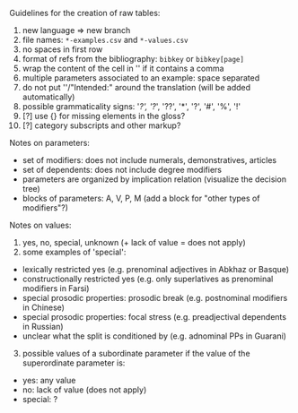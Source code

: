Guidelines for the creation of raw tables:
1. new language => new branch
2. file names: `*-examples.csv` and `*-values.csv`
3. no spaces in first row
4. format of refs from the bibliography: `bibkey` or `bibkey[page]`
5. wrap the content of the cell in '' if it contains a comma
6. multiple parameters associated to an example: space separated
7. do not put ''/"Intended:" around the translation (will be added automatically)
8. possible grammaticality signs: '*?', '?*', '??', '*', '?', '#', '%', '!'
9. [?] use {} for missing elements in the gloss?
10. [?] category subscripts and other markup?

Notes on parameters:
- set of modifiers: does not include numerals, demonstratives, articles
- set of dependents: does not include degree modifiers
- parameters are organized by implication relation (visualize the decision tree)
- blocks of parameters: A, V, P, M (add a block for "other types of modifiers"?)

Notes on values:
1. yes, no, special, unknown (+ lack of value = does not apply)
2. some examples of 'special':
- lexically restricted yes (e.g. prenominal adjectives in Abkhaz or Basque)
- constructionally restricted yes (e.g. only superlatives as prenominal modifiers in Farsi)
- special prosodic properties: prosodic break (e.g. postnominal modifiers in Chinese)
- special prosodic properties: focal stress (e.g. preadjectival dependents in Russian)
- unclear what the split is conditioned by (e.g. adnominal PPs in Guarani)
3. possible values of a subordinate parameter if the value of the superordinate parameter is:
- yes: any value
- no: lack of value (does not apply)
- special: ?
